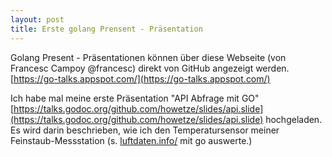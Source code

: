 ```yaml
---
layout: post
title: Erste golang Prensent - Präsentation
---
```


Golang Present - Präsentationen können über diese Webseite (von Francesc Campoy @francesc) direkt von GitHub angezeigt werden.
[https://go-talks.appspot.com/](https://go-talks.appspot.com/)

Ich habe mal meine erste Präsentation "API Abfrage mit GO"
[https://talks.godoc.org/github.com/howetze/slides/api.slide](https://talks.godoc.org/github.com/howetze/slides/api.slide) hochgeladen.
Es wird darin beschrieben, wie ich den Temperatursensor meiner Feinstaub-Messstation (s. [luftdaten.info/](luftdaten.info/) mit go auswerte.)
